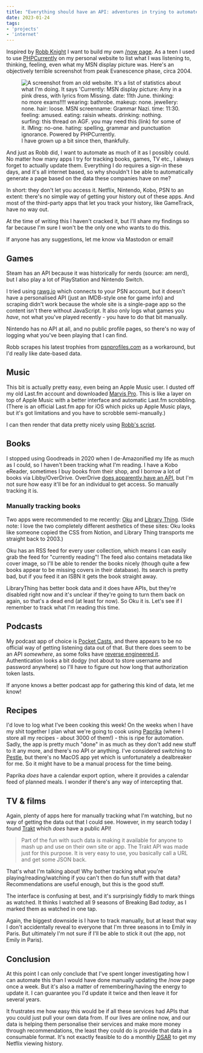 ```yaml
---
title: "Everything should have an API: adventures in trying to automate stuff"
date: 2023-01-24
tags: 
- 'projects'
- 'internet'
---
```


Inspired by [Robb Knight](https://rknight.me/automating-my-now-page/) I want to build my own [/now page](https://nownownow.com/about). As a teen I used to use [PHPCurrently](https://web.archive.org/web/20040603160236/http://www.codegrrl.com/scripts/phpcurrently/index.php) on my personal website to list what I was listening to, thinking, feeling, even what my MSN display picture was. Here's an objectively terrible screenshot from peak Evanescence phase, circa 2004.

<figure>
  <img class="small" alt="A screenshot from an old website. It's a list of statistics about what I'm doing. It says 'Currently:
MSN display picture: Amy in a pink dress, with lyrics from Missing.
date: 11th June.
thinking: no more exams!!!!
wearing: bathrobe.
makeup: none.
jewellery: none.
hair: loose.
MSN screenname: Grammar Nazi.
time: 11:30.
feeling: amused.
eating: raisin wheats.
drinking: nothing.
surfing: this thread on AGF. you may need this (link) for some of it.
IMing: no-one.
hating: spelling, grammar and punctuation ignorance.
Powered by PHPCurrently." src="/img/blog/phpcurrently.png" />
    <figcaption>
  I have grown up a bit since then, thankfully.
  </figcaption>
</figure>

And just as Robb did, I want to automate as much of it as I possibly could. No matter how many apps I try for tracking books, games, TV etc., I always forget to actually update them. Everything I do requires a sign-in these days, and it's all internet based, so why shouldn't I be able to automatically generate a page based on the data these companies have on me?

<!--more-->
In short: they don't let you access it. Netflix, Nintendo, Kobo, PSN to an extent: there's no simple way of getting your history out of these apps. And most of the third-party apps that let you track your history, like GameTrack, have no way out.

At the time of writing this I haven't cracked it, but I'll share my findings so far because I'm sure I won't be the only one who wants to do this.

If anyone has any suggestions, let me know via Mastodon or email!

## Games
Steam has an API because it was historically for nerds (source: am nerd), but I also play a lot of PlayStation and Nintendo Switch. 

I tried using [rawg.io](https://rawg.io) which connects to your PSN account, but it doesn't have a personalised API (just an IMDB-style one for game info) and scraping didn't work because the whole site is a single-page app so the content isn't there without JavaScript. It also only logs what games you *have*, not what you've played recently - you have to do that bit manually. 

Nintendo has no API at all, and no public profile pages, so there's no way of logging what you've been playing that I can find.

Robb scrapes his latest trophies from [psnprofiles.com](https://psnprofiles.com) as a workaround, but I'd really like date-based data. 

## Music
This bit is actually pretty easy, even being an Apple Music user. I dusted off my old Last.fm account and downloaded [Marvis Pro](https://apps.apple.com/gb/app/marvis-pro/id1447768809). This is like a layer on top of Apple Music with a better interface and automatic Last.fm scrobbling. (There is an official Last.fm app for iOS which picks up Apple Music plays, but it's got limitations and you have to scrobble semi-manually.)

I can then render that data pretty nicely using [Robb's script](https://github.com/rknightuk/api/blob/main/services/lastfm.js). 

## Books
I stopped using Goodreads in 2020 when I de-Amazonified my life as much as I could, so I haven't been tracking what I'm reading. I have a Kobo eReader, sometimes I buy books from their shop, and I borrow a lot of books via Libby/OverDrive. OverDrive [does apparently have an API](https://developer.overdrive.com/apis), but I'm not sure how easy it'll be for an individual to get access. So manually tracking it is. 

### Manually tracking books
Two apps were recommended to me recently: [Oku](https://oku.club) and [Library Thing](https://librarything.com). (Side note: I love the two completely different aesthetics of these sites: Oku looks like someone copied the CSS from Notion, and Library Thing transports me straight back to 2003.)

Oku has an RSS feed for every user collection, which means I can easily grab the feed for "currently reading"! The feed also contains metadata like cover image, so I'll be able to render the books nicely (though quite a few books appear to be missing covers in their database). Its search is pretty bad, but if you feed it an ISBN it gets the book straight away.

LibraryThing has better book data and it does have APIs, but they're disabled right now and it's unclear if they're going to turn them back on again, so that's a dead end (at least for now). So Oku it is. Let's see if I remember to track what I'm reading this time.

## Podcasts
My podcast app of choice is [Pocket Casts](https://pocketcasts.com/), and there appears to be no official way of getting listening data out of that. But there does seem to be an API *somewhere*, as some folks have [reverse engineered it](https://willschenk.com/articles/2019/reverse_engineering_apis_using_chrome/). Authentication looks a bit dodgy (not about to store username and password anywhere) so I'll have to figure out how long that authorization token lasts.  

If anyone knows a better podcast app for gathering this kind of data, let me know! 

## Recipes
I'd love to log what I've been cooking this week! On the weeks when I have my shit together I plan what we're going to cook using [Paprika](https://www.paprikaapp.com/) (where I store all my recipes - about 3000 of them!) - this is ripe for automation. Sadly, the app is pretty much "done" in as much as they don't add new stuff to it any more, and there's no API or anything. I've considered switching to [Pestle](https://pestlechef.app/), but there's no MacOS app yet which is unfortunately a dealbreaker for me. So it might have to be a manual process for the time being. 

Paprika *does* have a calendar export option, where it provides a calendar feed of planned meals. I wonder if there's any way of intercepting that. 

## TV & films
Again, plenty of apps here for manually tracking what I'm watching, but no way of getting the data out that I could see. However, in my search today I found [Trakt](https://trakt.tv/) which *does* have a public API! 

> Part of the fun with such data is making it available for anyone to mash up and use on their own site or app. The Trakt API was made just for this purpose. It is very easy to use, you basically call a URL and get some JSON back.

That's what I'm talking about! Why bother tracking what you're playing/reading/watching if you can't then do fun stuff with that data? Recommendations are useful enough, but this is the good stuff. 

The interface is confusing at best, and it's surprisingly fiddly to mark things as watched. It thinks I watched all 9 seasons of Breaking Bad *today*, as I marked them as watched in one tap. 

Again, the biggest downside is I have to track manually, but at least that way I don't accidentally reveal to everyone that I'm three seasons in to Emily in Paris. But ultimately I'm not sure if I'll be able to stick it out (the app, not Emily in Paris).

## Conclusion
At this point I can only conclude that I've spent longer investigating how I can automate this than I would have done manually updating the /now page once a week. But it's also a matter of remembering/having the energy to update it. I can guarantee you I'd update it twice and then leave it for several years.

It frustrates me how easy this would be if all these services had APIs that you could just pull your own data from. If our lives are online now, and our data is helping them personalise their services and make more money through recommendations, the least they could do is provide that data in a consumable format. It's not exactly feasible to do a monthly [<abbr title="Data Subject Access Request">DSAR</abbr>](https://ico.org.uk/for-organisations/guide-to-data-protection/guide-to-the-general-data-protection-regulation-gdpr/individual-rights/right-of-access/) to get my Netflix viewing history. 

